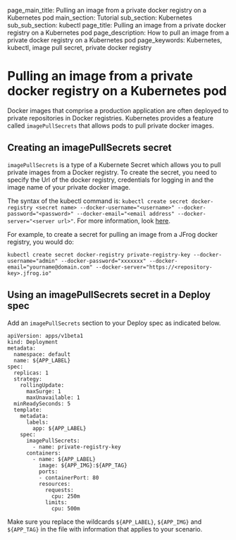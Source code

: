 page_main_title: Pulling an image from a private docker registry on a Kubernetes pod
main_section: Tutorial
sub_section: Kubernetes
sub_sub_section: kubectl
page_title: Pulling an image from a private docker registry on a Kubernetes pod
page_description: How to pull an image from a private docker registry on a Kubernetes pod
page_keywords: Kubernetes, kubectl, image pull secret, private docker registry

# Pulling an image from a private docker registry on a Kubernetes pod

Docker images that comprise a production application are often deployed to private repositories in Docker registries. Kubernetes provides a feature called `imagePullSecrets` that allows pods to pull private docker images.

## Creating an imagePullSecrets secret

`imagePullSecrets` is a type of a Kubernete Secret which allows you to pull private images from a Docker registry. To create the secret, you need to specify the Url of the docker registry, credentials for logging in and the image name of your private docker image.

The syntax of the kubectl command is: `kubectl create secret docker-registry <secret name> --docker-username="<username>" --docker-password="<password>" --docker-email="<email address" --docker-server="<server url>"`. For more information, look [here](https://kubernetes.io/docs/reference/generated/kubectl/kubectl-commands#-em-secret-docker-registry-em-).

For example, to create a secret for pulling an image from a JFrog docker registry, you would do:

`kubectl create secret docker-registry private-registry-key --docker-username="admin" --docker-password="xxxxxxx" --docker-email="yourname@domain.com" --docker-server="https://<repository-key>.jfrog.io"`

## Using an imagePullSecrets secret in a Deploy spec

Add an `imagePullSecrets` section to your Deploy spec as indicated below.

```
apiVersion: apps/v1beta1
kind: Deployment
metadata:
  namespace: default
  name: ${APP_LABEL}
spec:
  replicas: 1
  strategy:
    rollingUpdate:
      maxSurge: 1
      maxUnavailable: 1
  minReadySeconds: 5
  template:
    metadata:
      labels:
        app: ${APP_LABEL}
    spec:
      imagePullSecrets:
        - name: private-registry-key
      containers:
        - name: ${APP_LABEL}
          image: ${APP_IMG}:${APP_TAG}
          ports:
          - containerPort: 80
          resources:
            requests:
              cpu: 250m
            limits:
              cpu: 500m
```

Make sure you replace the wildcards `${APP_LABEL}`, `${APP_IMG}` and `${APP_TAG}` in the file with information that applies to your scenario.

